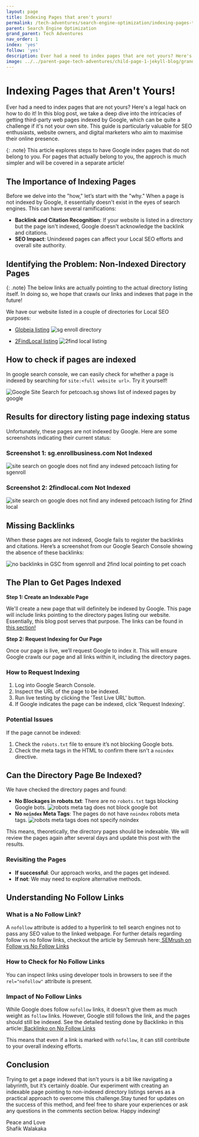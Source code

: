 ```yaml
---
layout: page
title: Indexing Pages that aren't yours!
permalink: /tech-adventures/search-engine-optimization/indexing-pages-that-arent-yours
parent: Search Engine Optimization
grand_parent: Tech Adventures
nav_order: 1
index: 'yes'
follow: 'yes'
description: Ever had a need to index pages that are not yours? Here's a legal hack on how to do it!
image: ../../parent-page-tech-adventures/child-page-1-jekyll-blog/grandchild-page-1-steps-to-host-your-jekyll-site/image-jekyll-blog-host-your-site.png
---
```


<!-----



Conversion time: 0.521 seconds.


Using this Markdown file:

1. Paste this output into your source file.
2. See the notes and action items below regarding this conversion run.
3. Check the rendered output (headings, lists, code blocks, tables) for proper
   formatting and use a linkchecker before you publish this page.

Conversion notes:

* Docs to Markdown version 1.0β36
* Sat May 25 2024 23:32:49 GMT-0700 (PDT)
* Source doc: Untitled document
----->



# **Indexing Pages that Aren't Yours!**

Ever had a need to index pages that are not yours? Here's a legal hack on how to do it! In this blog post, we take a deep dive into the intricacies of getting third-party web pages indexed by Google, which can be quite a challenge if it's not your own site. This guide is particularly valuable for SEO enthusiasts, website owners, and digital marketers who aim to maximise their online presence.

{: .note}
This article explores steps to have Google index pages that do not belong to you. For pages that actually belong to you, the approch is much simpler and will be covered in a separate article!

## **The Importance of Indexing Pages**

Before we delve into the "how," let’s start with the "why." When a page is not indexed by Google, it essentially doesn't exist in the eyes of search engines. This can have several ramifications:



* **Backlink and Citation Recognition**: If your website is listed in a directory but the page isn't indexed, Google doesn't acknowledge the backlink and citations.
* **SEO Impact**: Unindexed pages can affect your Local SEO efforts and overall site authority.


## **Identifying the Problem: Non-Indexed Directory Pages**

{: .note}
The below links are actually pointing to the actual directory listing itself. In doing so, we hope that crawls our links and indexes that page in the future!

We have our website listed in a couple of directories for Local SEO purposes:

- [Globeia listing](https://sg.enrollbusiness.com/BusinessProfile/5458475/Globeia)
![sg enroll directory](../../parent-page-tech-adventures/child-page-4-search-engine-optimization/grandchild-page-1-indexing-pages-that-are-not-yours/image-srenroll-directory.png)


- [2FindLocal listing](https://www.2findlocal.com/b/15096552/pet-coach-sg-singapore)
![2find local listing](../../parent-page-tech-adventures/child-page-4-search-engine-optimization/grandchild-page-1-indexing-pages-that-are-not-yours/image-2findlocal-listing.png)

## **How to check if pages are indexed**

In google search console, we can easily check for whether a page is indexed by searching for `site:<full website url>`. Try it yourself!

![Google Site Search for petcoach.sg shows list of indexed pages by google](../../parent-page-tech-adventures/child-page-4-search-engine-optimization/grandchild-page-1-indexing-pages-that-are-not-yours/image-google-site-search-show-petcoach-indexed-pages.png)

## **Results for directory listing page indexing status**

Unfortunately, these pages are not indexed by Google. Here are some screenshots indicating their current status:

### **Screenshot 1: sg.enrollbusiness.com Not Indexed**

![site search on google does not find any indexed petcoach listing for sgenroll](../../parent-page-tech-adventures/child-page-4-search-engine-optimization/grandchild-page-1-indexing-pages-that-are-not-yours/image-site-search-no-petcoachliting-sgenroll.png)


### **Screenshot 2: 2findlocal.com Not Indexed**

![site search on google does not find any indexed petcoach listing for 2find local](../../parent-page-tech-adventures/child-page-4-search-engine-optimization/grandchild-page-1-indexing-pages-that-are-not-yours/image-2find-local-page-listing-petcoach.png)


## **Missing Backlinks**

When these pages are not indexed, Google fails to register the backlinks and citations. Here’s a screenshot from our Google Search Console showing the absence of these backlinks:

![no backlinks in GSC from sgenroll and 2find local pointing to pet coach](../../parent-page-tech-adventures/child-page-4-search-engine-optimization/grandchild-page-1-indexing-pages-that-are-not-yours/image-gsc-no-backlinks-fromsgenroll-2findlocal.png)


## **The Plan to Get Pages Indexed**

**Step 1: Create an Indexable Page**

We'll create a new page that will definitely be indexed by Google. This page will include links pointing to the directory pages listing our website. Essentially, this blog post serves that purpose. The links can be found in [this section!](#identifying-the-problem-non-indexed-directory-pages)

**Step 2: Request Indexing for Our Page**

Once our page is live, we’ll request Google to index it. This will ensure Google crawls our page and all links within it, including the directory pages.


### **How to Request Indexing**



1. Log into Google Search Console.
2. Inspect the URL of the page to be indexed.
3. Run live testing by clicking the 'Test Live URL' button.
4. If Google indicates the page can be indexed, click 'Request Indexing'.


### **Potential Issues**

If the page cannot be indexed:



1. Check the `robots.txt` file to ensure it’s not blocking Google bots.
2. Check the meta tags in the HTML to confirm there isn't a `noindex` directive.


## **Can the Directory Page Be Indexed?**

We have checked the directory pages and found:



* **No Blockages in robots.txt**: There are no `robots.txt` tags blocking Google bots. 
![robots meta tag does not block google bot](../../parent-page-tech-adventures/child-page-4-search-engine-optimization/grandchild-page-1-indexing-pages-that-are-not-yours/image-robotstxt-does-not-block-googlebot.png)
* **No `noindex` Meta Tags**: The pages do not have `noindex` robots meta tags. 
![robots meta tags does not specify `noindex`](../../parent-page-tech-adventures/child-page-4-search-engine-optimization/grandchild-page-1-indexing-pages-that-are-not-yours/image-robots-meta-doesnt-say-noindex.png)

This means, theoretically, the directory pages should be indexable. We will review the pages again after several days and update this post with the results.


### **Revisiting the Pages**



* **If successful**: Our approach works, and the pages get indexed.
* **If not**: We may need to explore alternative methods.


## **Understanding No Follow Links**


### **What is a No Follow Link?**

A `nofollow` attribute is added to a hyperlink to tell search engines not to pass any SEO value to the linked webpage. For further details regarding follow vs no follow links, checkout the article by Semrush here:[ SEMrush on Follow vs No Follow Links](https://www.semrush.com/blog/nofollow-links/)


### **How to Check for No Follow Links**

You can inspect links using developer tools in browsers to see if the `rel="nofollow"` attribute is present.


### **Impact of No Follow Links**

While Google does follow `nofollow` links, it doesn't give them as much weight as `follow` links. However, Google still follows the link, and the pages should still be indexed. See the detailed testing done by Backlinko in this article:[ Backlinko on No Follow Links](https://backlinko.com/nofollow-link#)

This means that even if a link is marked with `nofollow`, it can still contribute to your overall indexing efforts.


## **Conclusion**

Trying to get a page indexed that isn't yours is a bit like navigating a labyrinth, but it’s certainly doable. Our experiment with creating an indexable page pointing to non-indexed directory listings serves as a practical approach to overcome this challenge.Stay tuned for updates on the success of this method, and feel free to share your experiences or ask any questions in the comments section below. Happy indexing!



Peace and Love<br>
Shafik Walakaka